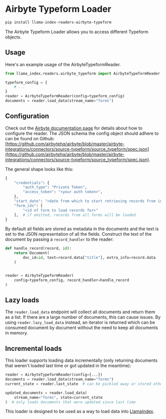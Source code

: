 # Airbyte Typeform Loader

```bash
pip install llama-index-readers-airbyte-typeform
```

The Airbyte Typeform Loader allows you to access different Typeform objects.

## Usage

Here's an example usage of the AirbyteTypeformReader.

```python
from llama_index.readers.airbyte_typeform import AirbyteTypeformReader

typeform_config = {
    # ...
}
reader = AirbyteTypeformReader(config=typeform_config)
documents = reader.load_data(stream_name="forms")
```

## Configuration

Check out the [Airbyte documentation page](https://docs.airbyte.com/integrations/sources/typeform/) for details about how to configure the reader.
The JSON schema the config object should adhere to can be found on Github: [https://github.com/airbytehq/airbyte/blob/master/airbyte-integrations/connectors/source-typeform/source_typeform/spec.json](https://github.com/airbytehq/airbyte/blob/master/airbyte-integrations/connectors/source-typeform/source_typeform/spec.json).

The general shape looks like this:

```python
{
    "credentials": {
        "auth_type": "Private Token",
        "access_token": "<your auth token>",
    },
    "start_date": "<date from which to start retrieving records from in ISO format, e.g. 2020-10-20T00:00:00Z>",
    "form_ids": [
        "<id of form to load records for>"
    ],  # if omitted, records from all forms will be loaded
}
```

By default all fields are stored as metadata in the documents and the text is set to the JSON representation of all the fields. Construct the text of the document by passing a `record_handler` to the reader:

```python
def handle_record(record, id):
    return Document(
        doc_id=id, text=record.data["title"], extra_info=record.data
    )


reader = AirbyteTypeformReader(
    config=typeform_config, record_handler=handle_record
)
```

## Lazy loads

The `reader.load_data` endpoint will collect all documents and return them as a list. If there are a large number of documents, this can cause issues. By using `reader.lazy_load_data` instead, an iterator is returned which can be consumed document by document without the need to keep all documents in memory.

## Incremental loads

This loader supports loading data incrementally (only returning documents that weren't loaded last time or got updated in the meantime):

```python
reader = AirbyteTypeformReader(config={...})
documents = reader.load_data(stream_name="forms")
current_state = reader.last_state  # can be pickled away or stored otherwise

updated_documents = reader.load_data(
    stream_name="forms", state=current_state
)  # only loads documents that were updated since last time
```

This loader is designed to be used as a way to load data into [LlamaIndex](https://github.com/run-llama/llama_index/).
